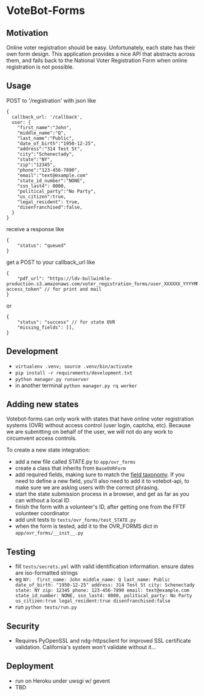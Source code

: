 # VoteBot-Forms

## Motivation
Online voter registration should be easy. Unfortunately, each state has their own form design. This application provides a nice API that abstracts across them, and falls back to the National Voter Registration Form when online registration is not possible.

## Usage
POST to '/registration' with json like
```
{ 
  callback_url: '/callback',
  user: {
    "first_name":"John",
    "middle_name":"Q",
    "last_name":"Public",
    "date_of_birth":"1950-12-25",
    "address":"314 Test St",
    "city":"Schenectady",
    "state":"NY",
    "zip":"12345",
    "phone":"123-456-7890",
    "email":"text@example.com"
    "state_id_number":"NONE",
    "ssn_last4": 0000,
    "political_party":"No Party",
    "us_citizen":true,
    "legal_resident": true,
    "disenfranchised":false,
  }
}
```

receive a response like
```
{
    "status": "queued"
}
```

get a POST to your callback_url like
```
{
    "pdf_url": "https://ldv-bullwinkle-production.s3.amazonaws.com/voter_registration_forms/user_XXXXXX_YYYYMMDDHHMMSS_HASH.pdf?access_token" // for print and mail
}
```
or 
```
{
    "status": "success" // for state OVR
    "missing_fields": [],
}
```

## Development
- `virtualenv .venv; source .venv/bin/activate`
- `pip install -r requirements/development.txt`
- `python manager.py runserver`
- in another terminal `python manager.py rq worker`

## Adding new states
Votebot-forms can only work with states that have online voter registration systems (OVR) without access control (user login, captcha, etc). Because we are submitting on behalf of the user, we will not do any work to circumvent access controls. 

To create a new state integration:

- add a new file called STATE.py to `app/ovr_forms`
- create a class that inherits from `BaseOVRForm`
- add required fields, making sure to match the [field taxonomy](https://docs.google.com/a/fightforthefuture.org/spreadsheets/d/11MoK-p-yOpZGrQ0-Y-_Ffdm1T4niYtsSut4UC6U60FQ/edit). If you need to define a new field, you'll also need to add it to votebot-api, to make sure we are asking users with the correct phrasing.
- start the state submission process in a browser, and get as far as you can without a local ID
- finish the form with a volunteer's ID, after getting one from the FFTF volunteer coordinator
- add unit tests to `tests/ovr_forms/test_STATE.py`
- when the form is tested, add it to the OVR_FORMS dict in `app/ovr_forms/__init__.py`

## Testing
- fill `tests/secrets.yml` with valid identification information. ensure dates are iso-formatted strings
- eg `
    NY: 
      first_name: John
      middle_name: Q
      last_name: Public
      date_of_birth: "1950-12-25"
      address: 314 Test St
      city: Schenectady
      state: NY
      zip: 12345
      phone: 123-456-7890
      email: text@example.com
      state_id_number: NONE,
      ssn_last4: 0000,
      political_party: No Party
      us_citizen:true
      legal_resident:true
      disenfranchised:false
`
- run `python tests/run.py`

## Security
- Requires PyOpenSSL and ndg-httpsclient for improved SSL certificate validation. California's system won't validate without it...

## Deployment
- run on Heroku under uwsgi w/ gevent
- TBD
